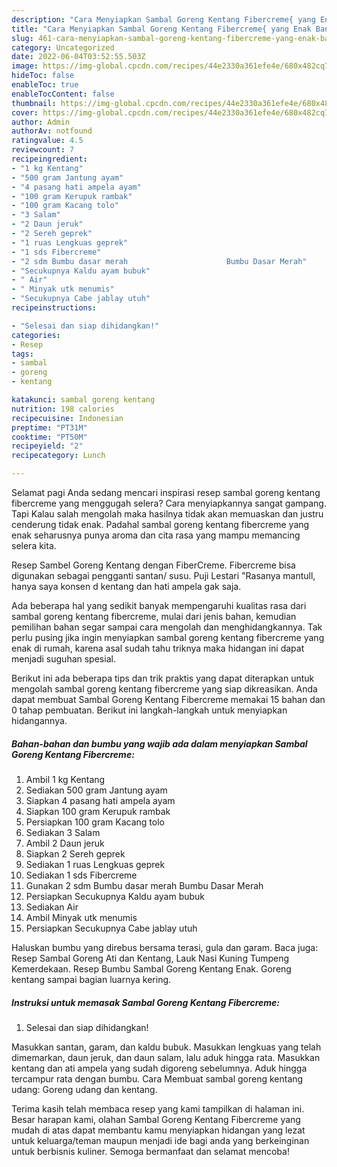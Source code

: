 ```yaml
---
description: "Cara Menyiapkan Sambal Goreng Kentang Fibercreme{ yang Enak Banget,  Menu Buat lebaran"
title: "Cara Menyiapkan Sambal Goreng Kentang Fibercreme{ yang Enak Banget,  Menu Buat lebaran"
slug: 461-cara-menyiapkan-sambal-goreng-kentang-fibercreme-yang-enak-banget-menu-buat-lebaran
category: Uncategorized
date: 2022-06-04T03:52:55.503Z
image: https://img-global.cpcdn.com/recipes/44e2330a361efe4e/680x482cq70/sambal-goreng-kentang-fibercreme-foto-resep-utama.jpg
hideToc: false
enableToc: true
enableTocContent: false
thumbnail: https://img-global.cpcdn.com/recipes/44e2330a361efe4e/680x482cq70/sambal-goreng-kentang-fibercreme-foto-resep-utama.jpg
cover: https://img-global.cpcdn.com/recipes/44e2330a361efe4e/680x482cq70/sambal-goreng-kentang-fibercreme-foto-resep-utama.jpg
author: Admin
authorAv: notfound
ratingvalue: 4.5
reviewcount: 7
recipeingredient:
- "1 kg Kentang"
- "500 gram Jantung ayam"
- "4 pasang hati ampela ayam"
- "100 gram Kerupuk rambak"
- "100 gram Kacang tolo"
- "3 Salam"
- "2 Daun jeruk"
- "2 Sereh geprek"
- "1 ruas Lengkuas geprek"
- "1 sds Fibercreme"
- "2 sdm Bumbu dasar merah                      Bumbu Dasar Merah"
- "Secukupnya Kaldu ayam bubuk"
- " Air"
- " Minyak utk menumis"
- "Secukupnya Cabe jablay utuh"
recipeinstructions:

- "Selesai dan siap dihidangkan!"
categories:
- Resep
tags:
- sambal
- goreng
- kentang

katakunci: sambal goreng kentang 
nutrition: 198 calories
recipecuisine: Indonesian
preptime: "PT31M"
cooktime: "PT50M"
recipeyield: "2"
recipecategory: Lunch

---
```



Selamat pagi Anda sedang mencari inspirasi resep sambal goreng kentang fibercreme yang menggugah selera? Cara menyiapkannya sangat gampang. Tapi Kalau salah mengolah maka hasilnya tidak akan memuaskan dan justru cenderung tidak enak. Padahal sambal goreng kentang fibercreme yang enak seharusnya punya aroma dan cita rasa yang mampu memancing selera kita.


Resep Sambel Goreng Kentang dengan FiberCreme. Fibercreme bisa digunakan sebagai pengganti santan/ susu. Puji Lestari &#34;Rasanya mantull, hanya saya konsen d kentang dan hati ampela gak saja.

Ada beberapa hal yang sedikit banyak mempengaruhi kualitas rasa dari sambal goreng kentang fibercreme, mulai dari jenis bahan, kemudian pemilihan bahan segar sampai cara mengolah dan menghidangkannya. Tak perlu pusing jika ingin menyiapkan sambal goreng kentang fibercreme yang enak di rumah, karena asal sudah tahu triknya maka hidangan ini dapat menjadi suguhan spesial.


Berikut ini ada beberapa tips dan trik praktis yang dapat diterapkan untuk mengolah sambal goreng kentang fibercreme yang siap dikreasikan. Anda dapat membuat Sambal Goreng Kentang Fibercreme memakai 15 bahan dan 0 tahap pembuatan. Berikut ini langkah-langkah untuk menyiapkan hidangannya.

<!--inarticleads1-->

##### Bahan-bahan dan bumbu yang wajib ada dalam menyiapkan Sambal Goreng Kentang Fibercreme:

1. Ambil 1 kg Kentang
1. Sediakan 500 gram Jantung ayam
1. Siapkan 4 pasang hati ampela ayam
1. Siapkan 100 gram Kerupuk rambak
1. Persiapkan 100 gram Kacang tolo
1. Sediakan 3 Salam
1. Ambil 2 Daun jeruk
1. Siapkan 2 Sereh geprek
1. Sediakan 1 ruas Lengkuas geprek
1. Sediakan 1 sds Fibercreme
1. Gunakan 2 sdm Bumbu dasar merah                      Bumbu Dasar Merah
1. Persiapkan Secukupnya Kaldu ayam bubuk
1. Sediakan  Air
1. Ambil  Minyak utk menumis
1. Persiapkan Secukupnya Cabe jablay utuh


Haluskan bumbu yang direbus bersama terasi, gula dan garam. Baca juga: Resep Sambal Goreng Ati dan Kentang, Lauk Nasi Kuning Tumpeng Kemerdekaan. Resep Bumbu Sambal Goreng Kentang Enak. Goreng kentang sampai bagian luarnya kering. 

<!--inarticleads2-->

##### Instruksi untuk memasak Sambal Goreng Kentang Fibercreme:


1. Selesai dan siap dihidangkan!

Masukkan santan, garam, dan kaldu bubuk. Masukkan lengkuas yang telah dimemarkan, daun jeruk, dan daun salam, lalu aduk hingga rata. Masukkan kentang dan ati ampela yang sudah digoreng sebelumnya. Aduk hingga tercampur rata dengan bumbu. Cara Membuat sambal goreng kentang udang: Goreng udang dan kentang. 

Terima kasih telah membaca resep yang kami tampilkan di halaman ini. Besar harapan kami, olahan Sambal Goreng Kentang Fibercreme yang mudah di atas dapat membantu kamu menyiapkan hidangan yang lezat untuk keluarga/teman maupun menjadi ide bagi anda yang berkeinginan untuk berbisnis kuliner. Semoga bermanfaat dan selamat mencoba!
